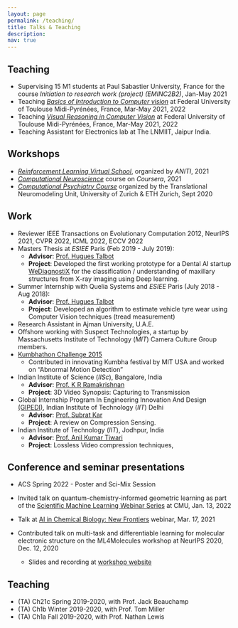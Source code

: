 ```yaml
---
layout: page
permalink: /teaching/
title: Talks & Teaching
description:
nav: true
---
```


## Teaching

* Supervising 15 M1 students at Paul Sabastier University, France for the course *Initiation to research work (project) (EMINC2B2)*,  Jan-May 2021
* Teaching *[Basics of Introduction to Computer vision](https://rufinv.github.io/Intro2AI-advanced-class/)* at Federal University of Toulouse Midi-Pyrénées, France, Mar-May 2021, 2022
* Teaching *[Visual Reasoning in Computer Vision](https://rufinv.github.io/Intro2AI-advanced-class/)* at Federal University of Toulouse Midi-Pyrénées, France, Mar-May 2021, 2022
* Teaching Assistant for Electronics lab at The LNMIIT, Jaipur India.

## Workshops
* *[Reinforcement Learning Virtual School](https://rlvs.aniti.fr/)*, organized by *ANITI*, 2021 
* *[Computational Neuroscience](https://www.coursera.org/learn/computational-neuroscience)* course on *Coursera*, 2021 
* *[Computational Psychiatry Course](https://www.translationalneuromodeling.org/cpcourse/)* organized by the Translational Neuromodeling Unit, University of Zurich & ETH Zurich, Sept 2020


## Work

* Reviewer IEEE Transactions on Evolutionary Computation 2012, NeurIPS 2021, CVPR 2022, ICML 2022, ECCV 2022
* Masters Thesis at *ESIEE* Paris (Feb 2019 - July 2019):
  * __Advisor__: [Prof. Hugues Talbot](https://hugues-talbot.github.io)
  * __Project__: Developed the first working prototype for a Dental AI startup [WeDiagnostiX](https://wediagnostix.com/en/home) for the classification / understanding of maxillary structures from X-ray imaging using Deep learning.
* Summer Internship with Quelia Systems and *ESIEE* Paris (July 2018 - Aug 2018): 
  * __Advisor__: [Prof. Hugues Talbot](https://hugues-talbot.github.io)
  * __Project__: Developed an algorithm to estimate vehicle tyre wear using Computer Vision techniques (tread measurement)
* Research Assistant in Ajman University, U.A.E.
* Offshore working with Suspect Technologies, a startup by Massachusetts Institute of Technology (*MIT*) Camera Culture Group members.
* [Kumbhathon Challenge 2015](https://www.kumbha.org/)
  * Contributed in innovating Kumbha festival by MIT USA and worked on “Abnormal Motion Detection” 
* Indian Institute of Science (*IISc*), Bangalore, India 
  * __Advisor__: [Prof. K R Ramakrishnan](http://iiscprofiles.irins.org/profile/3742)
  * __Project__: 3D Video Synopsis: Capturing to Transmission
* Global Internship Program In Engineering Innovation And Design [(GIPEDI)](http://gipedi.iitd.ac.in/), Indian Institute of Technology (*IIT*) Delhi
  * __Advisor__: [Prof. Subrat Kar]([http://home.iitj.ac.in/~akt/](https://web.iitd.ac.in/~subrat/))
  * __Project__: A review on Compression Sensing.
* Indian Institute of Technology (*IIT*), Jodhpur, India
  * __Advisor__: [Prof. Anil Kumar Tiwari](http://home.iitj.ac.in/~akt/)
  * __Project__: Lossless Video compression techniques,

## Conference and seminar presentations
* ACS Spring 2022 - Poster and Sci-Mix Session

* Invited talk on quantum-chemistry-informed geometric learning as part of the <a href="https://www.cmu.edu/aced/sciML.html">Scientific Machine Learning Webinar Series</a> at CMU, Jan. 13, 2022

* Talk at <a href="https://www.nyas.org/events/2021/ai-in-chemical-biology-new-frontiers/">AI in Chemical Biology: New Frontiers</a> webinar, Mar. 17, 2021

* Contributed talk on multi-task and differentiable learning for molecular electronic structure on the ML4Molecules workshop at NeurIPS 2020, Dec. 12, 2020
  * Slides and recording at <a href="https://ml4molecules.github.io/">workshop website</a>

## Teaching

* (TA) Ch21c Spring 2019-2020, with Prof. Jack Beauchamp
* (TA) Ch1b Winter 2019-2020, with Prof. Tom Miller
* (TA) Ch1a Fall 2019-2020, with Prof. Nathan Lewis

